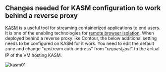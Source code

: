 ## Changes needed for KASM configuration to work behind a reverse proxy

[KASM](https://www.kasmweb.com) is a useful tool for streaming containerized applications to end users. It is one of the enabling technologies for [remote browser isolation](https://www.kasmweb.com/browser_isolation.html). When deployed behind a reverse proxy like Contour, the below additional setting needs to be configured on KASM for it work. You need to edit the default zone and change "upstream auth address" from "$request_host$" to the actual IP of the VM hosting KASM.

![kasm01](https://2cloudyskies.github.io/kasm01.png)

